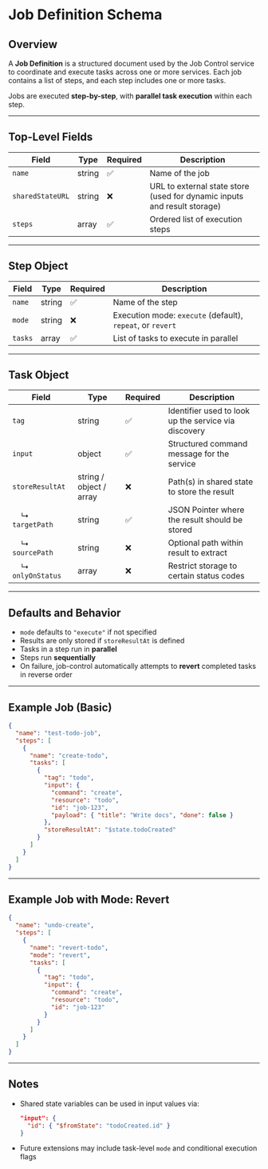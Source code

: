# Job Definition Schema

## Overview

A **Job Definition** is a structured document used by the Job Control service to coordinate and execute tasks across one or more services. Each job contains a list of steps, and each step includes one or more tasks.

Jobs are executed **step-by-step**, with **parallel task execution** within each step.

---

## Top-Level Fields

| Field             | Type     | Required | Description |
|------------------|----------|----------|-------------|
| `name`           | string   | ✅       | Name of the job |
| `sharedStateURL` | string   | ❌       | URL to external state store (used for dynamic inputs and result storage) |
| `steps`          | array    | ✅       | Ordered list of execution steps |

---

## Step Object

| Field   | Type     | Required | Description |
|---------|----------|----------|-------------|
| `name`  | string   | ✅       | Name of the step |
| `mode`  | string   | ❌       | Execution mode: `execute` (default), `repeat`, or `revert` |
| `tasks` | array    | ✅       | List of tasks to execute in parallel |

---

## Task Object

| Field           | Type   | Required | Description |
|----------------|--------|----------|-------------|
| `tag`          | string | ✅       | Identifier used to look up the service via discovery |
| `input`        | object | ✅       | Structured command message for the service |
| `storeResultAt`| string / object / array | ❌ | Path(s) in shared state to store the result |
| &nbsp;&nbsp;&nbsp;&nbsp;↳ `targetPath` | string | ✅ | JSON Pointer where the result should be stored |
| &nbsp;&nbsp;&nbsp;&nbsp;↳ `sourcePath` | string | ❌ | Optional path within result to extract |
| &nbsp;&nbsp;&nbsp;&nbsp;↳ `onlyOnStatus` | array | ❌ | Restrict storage to certain status codes |

---

## Defaults and Behavior

- `mode` defaults to `"execute"` if not specified
- Results are only stored if `storeResultAt` is defined
- Tasks in a step run in **parallel**
- Steps run **sequentially**
- On failure, job-control automatically attempts to **revert** completed tasks in reverse order

---

## Example Job (Basic)

```json
{
  "name": "test-todo-job",
  "steps": [
    {
      "name": "create-todo",
      "tasks": [
        {
          "tag": "todo",
          "input": {
            "command": "create",
            "resource": "todo",
            "id": "job-123",
            "payload": { "title": "Write docs", "done": false }
          },
          "storeResultAt": "$state.todoCreated"
        }
      ]
    }
  ]
}
```

---

## Example Job with Mode: Revert

```json
{
  "name": "undo-create",
  "steps": [
    {
      "name": "revert-todo",
      "mode": "revert",
      "tasks": [
        {
          "tag": "todo",
          "input": {
            "command": "create",
            "resource": "todo",
            "id": "job-123"
          }
        }
      ]
    }
  ]
}
```

---

## Notes

- Shared state variables can be used in input values via:
  ```json
  "input": {
    "id": { "$fromState": "todoCreated.id" }
  }
  ```
- Future extensions may include task-level `mode` and conditional execution flags

